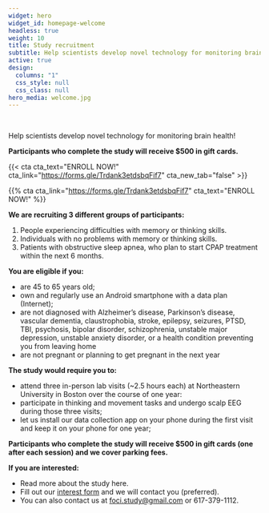 ```yaml
---
widget: hero
widget_id: homepage-welcome
headless: true
weight: 10
title: Study recruitment
subtitle: Help scientists develop novel technology for monitoring brain health!
active: true
design:
  columns: "1"
  css_style: null
  css_class: null
hero_media: welcome.jpg
---
```

<br>

Help scientists develop novel technology for monitoring brain health!

**Participants who complete the study will receive $500 in gift cards.**

{{< cta cta_text="ENROLL NOW!" cta_link="https://forms.gle/Trdank3etdsbqFif7" cta_new_tab="false" >}}

{{% cta cta_link="https://forms.gle/Trdank3etdsbqFif7" cta_text="ENROLL NOW!" %}}

**We are recruiting 3 different groups of participants:**

1. People experiencing difficulties with memory or thinking skills. 
2. Individuals with no problems with memory or thinking skills.
3. Patients with obstructive sleep apnea, who plan to start CPAP treatment within the next 6 months.

**You are eligible if you:**

* are 45 to 65 years old;
* own and regularly use an Android smartphone with a data plan (Internet);
* are not diagnosed with Alzheimer’s disease, Parkinson’s disease, vascular dementia, claustrophobia, stroke, epilepsy, seizures, PTSD, TBI, psychosis, bipolar disorder, schizophrenia,  unstable major depression, unstable anxiety disorder, or a health condition preventing you from leaving home
* are not pregnant or planning to get pregnant in the next year

**The study would require you to:**

* attend three in-person lab visits (~2.5 hours each) at Northeastern University in Boston over the course of one year:
* participate in thinking and movement tasks and undergo scalp EEG during those three visits;
* let us install our data collection app on your phone during the first visit and keep it on your phone for one year;

**Participants who complete the study will receive $500 in gift cards (one after each session) and we cover parking fees.**

**If you are interested:**

* Read more about the study here.
* Fill out our [interest form](https://forms.gle/Trdank3etdsbqFif7) and we will contact you (preferred).
* You can also contact us at foci.study@gmail.com or 617-379-1112.
